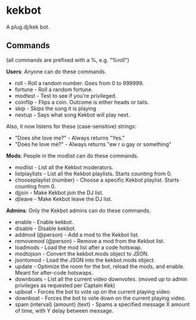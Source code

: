 kekbot
======

A plug.dj/kek bot.

Commands
--------

(all commands are prefixed with a %, e.g. "%roll")


**Users**: Anyone can do these commands.

 * roll - Roll a random number. Goes from 0 to 999999.
 * fortune - Roll a random fortune.
 * modtest - Test to see if you're privileged.
 * coinflip - Flips a coin. Outcome is either heads or tails.
 * skip - Skips the song it is playing
 * nextup - Says what song Kekbot will play next.

Also, it now listens for these (case-sensitive) strings:

 * "Does she love me?" - Always returns "Yes."
 * "Does he love me?" - Always returns "ew r u gay or something"

**Mods**: People in the modlist can do these commands.

 * modlist - List all the Kekbot moderators.
 * listplaylists - List all the Kekbot playlists. Starts counting from 0.
 * chooseplaylist (number) - Choose a specific Kekbot playlist. Starts counting from 0.
 * djjoin - Make Kekbot join the DJ list.
 * djleave - Make Kekbot leave the DJ list.

**Admins**: Only the Kekbot admins can do these commands.

 * enable - Enable kekbot.
 * disable - Disable kekbot.
 * addmod (@person) - Add a mod to the Kekbot list.
 * removemod (@person) - Remove a mod from the Kekbot list.
 * loadmods - Load the mod list after a code hotswap.
 * modtojson - Convert the kekbot.mods object to JSON.
 * jsontomod - Load the JSON into the kekbot.mods object.
 * update - Optimize the room for the bot, reload the mods, and enable. Meant for after-code hotswaps.
 * downboats - List all the current video downvotes. (moved up to admin privileges as requested per Captain Kek)
 * upboat - Forces the bot to vote up on the current playing video
 * downboat - Forces the bot to vote down on the current playing video.
 * spam (interval) (amount) (text) - Spams a specified message X amount of time, with Y delay between message.
 